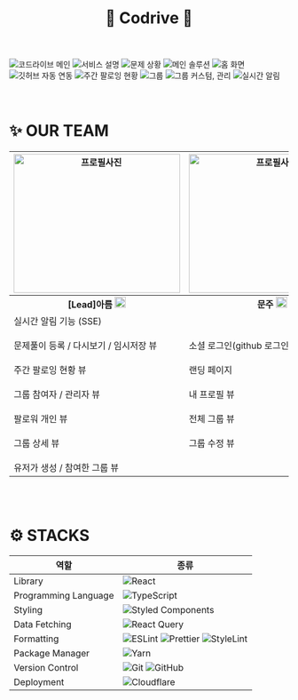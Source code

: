 <header>
  <b><h1>🚀 Codrive 🚀</h1></b>
</header>

<div>
  <img src="https://velog.velcdn.com/images/aroo_ming/post/9d423fe1-fe67-46b1-a2cf-472c742704e3/image.png" alt="코드라이브 메인"/>

  <img src="https://velog.velcdn.com/images/aroo_ming/post/162dd361-b39a-4ee6-b8db-7c2e1f08d8ab/image.png" alt="서비스 설명"/>

  <img src="https://velog.velcdn.com/images/aroo_ming/post/7e0a0c66-084a-4c66-bbe1-c02da3b5092c/image.png" alt="문제 상황"/>

  <img src="https://velog.velcdn.com/images/aroo_ming/post/09b8efaa-0acb-4180-9647-c17506011d3e/image.png" alt="메인 솔루션"/>

  <img src="https://velog.velcdn.com/images/aroo_ming/post/d7d45982-5070-4167-ae8a-f5af1cca29ae/image.png" alt="홈 화면" />

  <img src="https://velog.velcdn.com/images/aroo_ming/post/bce105ec-c5cf-4a76-9b0f-f957d04db486/image.png" alt="깃허브 자동 연동"/>

  <img src="https://velog.velcdn.com/images/aroo_ming/post/5ecc6fae-2731-407a-b274-2e3e43de834f/image.png" alt="주간 팔로잉 현황"/>

  <img src="https://velog.velcdn.com/images/aroo_ming/post/be644f7f-969a-4825-bd91-962a785f64c9/image.png" alt="그룹"/>

  <img src="https://velog.velcdn.com/images/aroo_ming/post/7b0c8267-8f30-4867-89c5-c709dbdc96a1/image.png" alt="그룹 커스텀, 관리"/>

  <img src="https://velog.velcdn.com/images/aroo_ming/post/e5379234-779b-4939-a7f0-564a6767eb96/image.png" alt="실시간 알림"/>

</div>

<br />
<br />

<h1>✨ OUR TEAM</h1>

| <img src="https://avatars.githubusercontent.com/u/80264647?v=4" width="300" height="250" alt="프로필사진">                                                                                                                                             | <img src="https://avatars.githubusercontent.com/u/83450907?v=4" width="300" height="250" alt="프로필사진">                                                                            | <img src="https://avatars.githubusercontent.com/u/109938280?v=4" width="300" height="250" alt="프로필사진">                                                                      |
| ------------------------------------------------------------------------------------------------------------------------------------------------------------------------------------------------------------------------------------------------------ | ------------------------------------------------------------------------------------------------------------------------------------------------------------------------------------- | -------------------------------------------------------------------------------------------------------------------------------------------------------------------------------- |
| <div align = "center"><b>[Lead]아름 <a href="https://github.com/Arooming"><img src="https://icones.pro/wp-content/uploads/2021/06/icone-github-orange.png" width="20" /></a></b></div>                                                                 | <div align = "center"><b>문주 <a href="https://github.com/kimmoonju-102"><img src="https://icones.pro/wp-content/uploads/2021/06/icone-github-orange.png" width="20" /></a></b></div> | <div align = "center"><b>승택 <a href="https://github.com/5wintaek"><img src="https://icones.pro/wp-content/uploads/2021/06/icone-github-orange.png" width="20" /></a></b></div> |
| 실시간 알림 기능 (SSE) <br /> <br /> 문제풀이 등록 / 다시보기 / 임시저장 뷰 <br /> <br /> 주간 팔로잉 현황 뷰 <br /> <br /> 그룹 참여자 / 관리자 뷰 <br /> <br /> 팔로워 개인 뷰 <br /> <br /> 그룹 상세 뷰 <br /> <br /> 유저가 생성 / 참여한 그룹 뷰 | 소셜 로그인(github 로그인) / 회원가입 <br /> <br /> 랜딩 페이지 <br /> <br /> 내 프로필 뷰 <br /> <br /> 전체 그룹 뷰 <br /> <br /> 그룹 수정 뷰                                      | 알림 LNB <br /> <br /> 홈 화면 <br /> <br /> 그룹 생성 / 완료 뷰 <br /> <br /> 비밀 그룹 참여 뷰                                       |

<br />
<br />

<h1>⚙️ STACKS</h1>

<div>

| 역할                 | 종류                                                                                                                                                                                                                                                                                                                            |
| -------------------- | ------------------------------------------------------------------------------------------------------------------------------------------------------------------------------------------------------------------------------------------------------------------------------------------------------------------------------- |
| Library              | ![React](https://img.shields.io/badge/React-61DAFB?style=for-the-badge&logo=React&logoColor=black)                                                                                                                                                                                                                              |
| Programming Language | ![TypeScript](https://img.shields.io/badge/TypeScript-3178C6.svg?style=for-the-badge&logo=TypeScript&logoColor=white)                                                                                                                                                                                                           |
| Styling              | ![Styled Components](https://img.shields.io/badge/styled--components-DB7093?style=for-the-badge&logo=styled-components&logoColor=white)                                                                                                                                                                                         |
| Data Fetching        | ![React Query](https://img.shields.io/badge/react--query-FF4154?style=for-the-badge&logo=react-query&logoColor=white)                                                                                                                                                                                                           |
| Formatting           | ![ESLint](https://img.shields.io/badge/ESLint-4B3263?style=for-the-badge&logo=eslint&logoColor=white) ![Prettier](https://img.shields.io/badge/prettier-1A2C34?style=for-the-badge&logo=prettier&logoColor=F7BA3E) ![StyleLint](https://img.shields.io/badge/stylelint-E0EFEF?style=for-the-badge&logo=stylelint&logoColor=000) |
| Package Manager      | ![Yarn](https://img.shields.io/badge/Yarn-2C8EBB?style=for-the-badge&logo=yarn&logoColor=white)                                                                                                                                                                                                                                 |
| Version Control      | ![Git](https://img.shields.io/badge/git-%23F05033.svg?style=for-the-badge&logo=git&logoColor=white) ![GitHub](https://img.shields.io/badge/github-%23121011.svg?style=for-the-badge&logo=github&logoColor=white)                                                                                                                |
| Deployment           | ![Cloudflare](https://img.shields.io/badge/Cloudflare-F38020?style=for-the-badge&logo=Cloudflare&logoColor=white)                                                                                                                                                                                                               |

</div>
